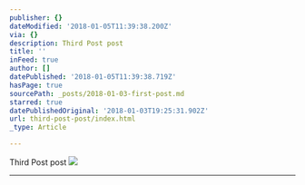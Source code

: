 ```yaml
---
publisher: {}
dateModified: '2018-01-05T11:39:38.200Z'
via: {}
description: Third Post post
title: ''
inFeed: true
author: []
datePublished: '2018-01-05T11:39:38.719Z'
hasPage: true
sourcePath: _posts/2018-01-03-first-post.md
starred: true
datePublishedOriginal: '2018-01-03T19:25:31.902Z'
url: third-post-post/index.html
_type: Article

---
```

Third Post post
![](https://the-grid-user-content.s3-us-west-2.amazonaws.com/aced978a-2bf5-4248-b8a1-d98964b73155.jpg)

---